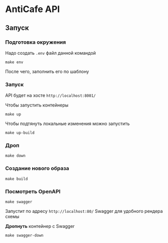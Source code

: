 # AntiCafe API

## Запуск

### Подготовка окружения

Надо создать `.env` файл данной командой

```commandline
make env
```

После чего, заполнить его по шаблону

### Запуск

API будет на хосте `http://localhost:8001/`

Чтобы запустить контейнеры

```commandline
make up
```

Чтобы подтянуть локальные изменения можно запустить

```commandline
make up-build
```

### Дроп

```commandline
make down
```

### Создание нового образа

```commandline
make build
```

### Посмотреть OpenAPI

```commandline
make swagger
```

Запустит по адресу `http://localhost:80/` Swagger для удобного рендера схемы

**Дропнуть** контейнер с Swagger

```commandline
make swagger-down
```
